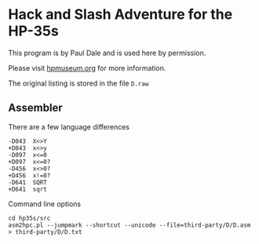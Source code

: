 # Hack and Slash Adventure for the HP-35s

This program is by Paul Dale and is used here by permission.

Please visit [hpmuseum.org](https://www.hpmuseum.org/software/35hacksl.htm) for more information.

The original listing is stored in the file `D.raw`

## Assembler

There are a few language differences

```
-D043  X<>Y
+D043  x<>y
-D097  x<=0
+D097  x<=0?
-D456  x<>0?
+D456  x!=0?
-D641  SQRT
+D641  sqrt
```

Command line options

```
cd hp35s/src
asm2hpc.pl --jumpmark --shortcut --unicode --file=third-party/D/D.asm > third-party/D/D.txt
```
